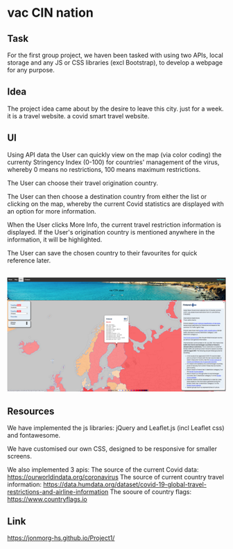 # vac CIN nation

<h2>Task</h2>

For the first group project, we haven been tasked with using two APIs, local storage and any JS or CSS libraries (excl Bootstrap), to develop a webpage for any purpose.

<h2>Idea</h2>

The project idea came about by the desire to leave this city. just for a week. it is a travel website. a covid smart travel website.

<h2>UI</h2>

Using API data the User can quickly view on the map (via color coding) the currenty Stringency Index (0-100) for countries' management of the virus, whereby 0 means no restrictions, 100 means maximum restrictions.

The User can choose their travel origination country.

The User can then choose a destination country from either the list or clicking on the map, whereby the current Covid statistics are displayed with an option for more information.

When the User clicks More Info, the current travel restriction information is displayed. If the User's origination country is mentioned anywhere in the information, it will be highlighted.

The User can save the chosen country to their favourites for quick reference later.

<br/><img src="assets/images/screenshot5_project1.png" >

<h2>Resources</h2>

We have implemented the js libraries: jQuery and Leaflet.js (incl Leaflet css) and fontawesome.

We have customised our own CSS, designed to be responsive for smaller screens.

We also implemented 3 apis:
The source of the current Covid data: https://ourworldindata.org/coronavirus
The source of current country travel information: https://data.humdata.org/dataset/covid-19-global-travel-restrictions-and-airline-information
The sooure of country flags: https://www.countryflags.io

<h2>Link</h2>

https://jonmorg-hs.github.io/Project1/
